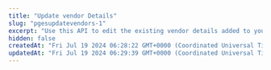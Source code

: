 ```yaml
---
title: "Update vendor Details"
slug: "pgesupdatevendors-1"
excerpt: "Use this API to edit the existing vendor details added to your EasySplit account. You can edit vendor details such as name, email, phone number, upi details, and any of the KYC details."
hidden: false
createdAt: "Fri Jul 19 2024 06:28:22 GMT+0000 (Coordinated Universal Time)"
updatedAt: "Fri Jul 19 2024 06:29:39 GMT+0000 (Coordinated Universal Time)"
---
```

